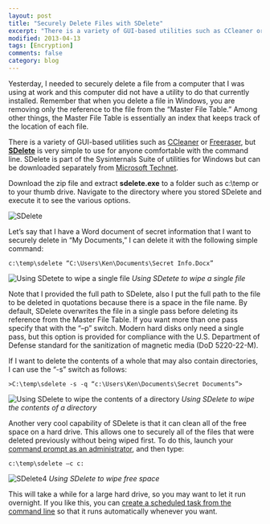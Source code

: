 ```yaml
---
layout: post
title: "Securely Delete Files with SDelete"
excerpt: "There is a variety of GUI-based utilities such as CCleaner or Freeraser, but SDelete is very simple to use for anyone comfortable with the command line.  SDelete is part of the Sysinternals Suite of utilities for Windows but can be downloaded separately from Microsoft Technet."
modified: 2013-04-13
tags: [Encryption]
comments: false
category: blog
---
```


Yesterday, I needed to securely delete a file from a computer that I was using at work and this computer did not have a utility to do that currently installed.  Remember that when you delete a file in Windows, you are removing only the reference to the file from the “Master File Table.”  Among other things, the Master File Table is essentially an index that keeps track of the location of each file.

There is a variety of GUI-based utilities such as <a href="http://www.piriform.com/ccleaner/builds"  target="_blank" rel="noreferrer noopener">CCleaner</a> or <a href="http://www.freeraser.com/">Freeraser</a>, but **<a href="http://technet.microsoft.com/en-us/sysinternals/bb897443"  target="_blank" rel="noreferrer noopener">SDelete</a>** is very simple to use for anyone comfortable with the command line.  SDelete is part of the Sysinternals Suite of utilities for Windows but can be downloaded separately from <a href="https://technet.microsoft.com/en-us/sysinternals/bb897443"  target="_blank" rel="noreferrer noopener">Microsoft Technet</a>.

Download the zip file and extract **sdelete.exe** to a folder such as c:\temp or to your thumb drive.  Navigate to the directory where you stored SDelete and execute it to see the various options.

![SDelete](/images/SDelete1.png)

Let’s say that I have a Word document of secret information that I want to securely delete in “My Documents,”  I can delete it with the following simple command:

```
c:\temp\sdelete “C:\Users\Ken\Documents\Secret Info.Docx”
```

![Using SDetete to wipe a single file](/images/Sdelete2.png)
*Using SDetete to wipe a single file*

Note that I provided the full path to SDelete, also I put the full path to the file to be deleted in quotations because there is a space in the file name. By default, SDelete overwrites the file in a single pass before deleting its reference from the Master File Table.  If you want more than one pass specify that with the “–p” switch.  Modern hard disks only need a single pass, but this option is provided for compliance with the U.S. Department of Defense standard for the sanitization of magnetic media (DoD 5220-22-M).

If I want to delete the contents of a whole that may also contain directories, I can use the “-s” switch as follows:

```
>C:\temp\sdelete -s -q “c:\Users\Ken\Documents\Secret Documents”>
```

![Using SDelete to wipe the contents of a directory](/images/Sdelete3.png)
*Using SDelete to wipe the contents of a directory*

Another very cool capability of SDelete is that it can clean all of the free space on a hard drive.  This allows one to securely all of the files that were deleted previously without being wiped first.  To do this, launch your <a href="http://technet.microsoft.com/en-us/library/cc947813(v=ws.10).aspx" target="_blank" rel="noreferrer noopener">command prompt as an administrator</a>, and then type:

```
c:\temp\sdelete –c c:
```

![SDelete4](/images/Sdelete4.png)
*Using SDelete to wipe free space*

This will take a while for a large hard drive, so you may want to let it run overnight.  If you like this, you can <a href="https://technet.microsoft.com/en-us/library/cc772785(v=ws.10).aspx">create a scheduled task from the command line</a> so that it runs automatically whenever you want.

